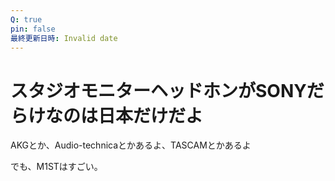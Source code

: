 ```yaml
---
Q: true
pin: false
最終更新日時: Invalid date
---
```

# スタジオモニターヘッドホンがSONYだらけなのは日本だけだよ

AKGとか、Audio-technicaとかあるよ、TASCAMとかあるよ

でも、M1STはすごい。